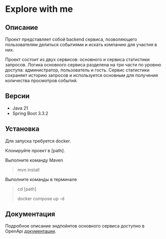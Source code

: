 # Explore with me

## Описание

Проект представляет собой backend сервиса, позволяющего пользователям 
делиться событиями и искать компанию для участия в них. 

Проект состоит из двух сервисов: основного и сервиса статистики запросов. 
Логика основного сервиса разделена на три части по уровню доступа: 
администратор, пользователь и гость.
Сервис статистики сохраняет историю запросов и используется основным для 
получения количества просмотров событий.

## Версии

- Java 21
- Spring Boot 3.3.2

## Установка

Для запуска требуется docker.

Клонируйте проект в [path].

Выполните команду Maven

> mvn install

Выполните команды в терминале

> cd [path]
> 
> docker compose up -d

## Документация

Подробное описание эндпойнтов основного сервиса доступно в OpenApi 
[документации](https://editor-next.swagger.io/?raw=https://github.com/A-Cherm/java-explore-with-me/blob/main/openapi.yaml).